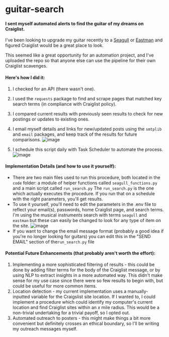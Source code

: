 # guitar-search

#### I sent myself automated alerts to find the guitar of my dreams on Craiglist.

I've been looking to upgrade my guitar recently to a [Seagull](https://seagullguitars.com/) or [Eastman](https://www.eastmanguitars.com/acoustic) and figured Craiglist would be a great place to look.

This seemed like a great opportunity for an automation project, and I've uploaded the repo so that anyone else can use the pipeline for their own Craiglist scavenges.

#### Here's how I did it:
1. I checked for an API (there wasn't one).
2. I used the  ``requests`` package to find and scrape pages that matched key search terms (in compliance with Craiglist policy).
3. I compared current results with previously seen results to check for new postings or updates to existing ones.
4. I email myself details and links for new/updated posts using the ``smtplib`` and ``email`` packages, and keep track of the results for future comparisons.
![image](https://user-images.githubusercontent.com/90712577/153920215-fcc28838-50fb-45eb-b56a-5efcfaa5684e.png)

5. I schedule this script daily with Task Scheduler to automate the process.
![image](https://user-images.githubusercontent.com/90712577/153920540-c3c433c6-e9a2-4ead-b486-188327a97b0d.png)

#### Implementation Details (and how to use it yourself):
* There are two main files used to run this procedure, both located in the ``code`` folder: a module of helper functions called ``seagull_functions.py`` and a main script called ``run_search.py`` The ``run_search.py`` is the one which actually executes the procedure. If you run that on a schedule with the right parameters, you'll get results.
* To use it yourself, you'll need to edit the parameters in the .env file to reflect your email(s), passwords, home Craiglist page, and search terms. I'm using the musical instruments search with terms ``seagull`` and ``eastman`` but these can easily be changed to look for any type of item on the site.
![image](https://user-images.githubusercontent.com/90712577/153922038-43a4fa75-3e29-4792-98eb-ff0cbe2c3b4e.png)
* If you want to change the email message format (probably a good idea if you're no longer looking for guitars) you can edit this in the "SEND EMAIL" section of the``run_search.py`` file

#### Potential Future Enhancements (that probably aren't worth the effort):
1. Implementing a more sophisticated filtering of results - this could be done by adding filter terms for the body of the Craiglist message, or by using NLP to extract insights in a more automated way. This didn't make sense for my use case since there were so few results to begin with, but could be useful for more common items.
2. Location detection - my current implementation uses a manually-inputted variable for the Craigslist site location. If I wanted to, I could implement a procedure which could identify my computer's current location and find Craiglist sites within an $x$ mile radius. This would be a non-trivial undertaking for a trivial payoff, so I opted out.
3. Automated outreach to posters - this might make things a bit more convenient but definitely crosses an ethical boundary, so I'll be writing my outreach messages myself.
